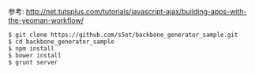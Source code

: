 参考:
http://net.tutsplus.com/tutorials/javascript-ajax/building-apps-with-the-yeoman-workflow/

```
$ git clone https://github.com/s5ot/backbone_generator_sample.git
$ cd backbone_generator_sample
$ npm install
$ bower install
$ grunt server
```
